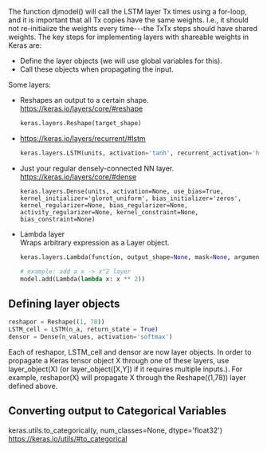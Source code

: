 The function djmodel() will call the LSTM layer  Tx  times using a for-loop, and it is important that all  Tx  copies have the same weights. I.e., it should not re-initiaiize the weights every time---the  TxTx  steps should have shared weights. 
The key steps for implementing layers with shareable weights in Keras are:

* Define the layer objects (we will use global variables for this).
* Call these objects when propagating the input.

Some layers:
* Reshapes an output to a certain shape.  
  https://keras.io/layers/core/#reshape
  ```python
  keras.layers.Reshape(target_shape)
  ```
*  
  https://keras.io/layers/recurrent/#lstm
  ```python
  keras.layers.LSTM(units, activation='tanh', recurrent_activation='hard_sigmoid', use_bias=True, kernel_initializer='glorot_uniform', recurrent_initializer='orthogonal', bias_initializer='zeros', unit_forget_bias=True, kernel_regularizer=None, recurrent_regularizer=None, bias_regularizer=None, activity_regularizer=None, kernel_constraint=None, recurrent_constraint=None, bias_constraint=None, dropout=0.0, recurrent_dropout=0.0, implementation=1, return_sequences=False, return_state=False, go_backwards=False, stateful=False, unroll=False)
  ```
* Just your regular densely-connected NN layer.  
  https://keras.io/layers/core/#dense
  ```
  keras.layers.Dense(units, activation=None, use_bias=True, kernel_initializer='glorot_uniform', bias_initializer='zeros', kernel_regularizer=None, bias_regularizer=None, activity_regularizer=None, kernel_constraint=None, bias_constraint=None)
  ```
* Lambda layer  
  Wraps arbitrary expression as a Layer object.
  ```python
  keras.layers.Lambda(function, output_shape=None, mask=None, arguments=None)
  
  # example: add a x -> x^2 layer
  model.add(Lambda(lambda x: x ** 2))
  ```
  
## Defining layer objects
```python
reshapor = Reshape((1, 78))                       
LSTM_cell = LSTM(n_a, return_state = True)         
densor = Dense(n_values, activation='softmax')
```
Each of reshapor, LSTM_cell and densor are now layer objects. 
In order to propagate a Keras tensor object X through one of these layers, 
use layer_object(X) (or layer_object([X,Y]) if it requires multiple inputs.). 
For example, reshapor(X) will propagate X through the Reshape((1,78)) layer defined above.

## Converting output to Categorical Variables
keras.utils.to_categorical(y, num_classes=None, dtype='float32') https://keras.io/utils/#to_categorical
